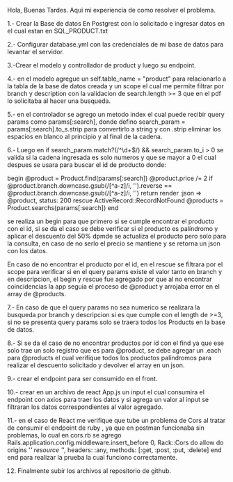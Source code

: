 
Hola, Buenas Tardes. Aqui mi experiencia de como resolver el problema.

1.- Crear la Base de datos En Postgrest con lo solicitado e ingresar datos en el cual estan en SQL_PRODUCT.txt

2.- Configurar database.yml con las credenciales de mi base de datos para levantar el servidor.

3.-Crear el modelo y controllador de product y luego su endpoint.

4.- en el modelo agregue un self.table_name = "product" para relacionarlo a la tabla de la base de datos creada y un scope el cual me permite filtrar por branch y description con la validacion de search.length >= 3 que en el pdf lo solicitaba al hacer una busqueda.

5.- en el controlador se agrego un metodo index el cual puede recibir query params como params[:search], donde defino search_param = params[:search].to_s.strip para convertirlo a string y con .strip eliminar los espacios en blanco al principio y al final de la cadena.

6.- Luego en if search_param.match?(/^\d+$/) && search_param.to_i > 0 se valida si la cadena ingresada es solo numeros y que se mayor a 0 el cual despues se usara para buscar el id de producto donde:

 begin
          @product = Product.find(params[:search])
          @product.price /= 2 if @product.branch.downcase.gsub(/[^a-z]/i, '').reverse == @product.branch.downcase.gsub(/[^a-z]/i, '')
          return render :json => @product, status: 200
        rescue ActiveRecord::RecordNotFound
          @products = Product.searchs(params[:search])
        end

se realiza un begin para que primero si se cumple encontrar el producto con el id, si se da el caso se debe verificar si el producto es palíndromo y aplicar el descuento del 50% dpmde se actualiza el producto pero solo para la consulta, en caso de no serlo el precio se mantiene y se retorna un json con los datos.

En caso de no encontrar el producto por el id, en el rescue se filtrara por el scope para verificar si en el query params existe el valor tanto en branch y en descripcion, el begin y rescue fue agregado por que al no encontrar coincidencias la app seguia el proceso de @product y arrojaba error en el array de @products.

7.- En caso de que el query params no sea numerico se realizara la busqueda por branch y descripcion si es que cumple con el length de >=3,
si no se presenta query params solo se traera todos los Products en la base de datos.

8.- Si se da el caso de no encontrar productos por id con el find ya que ese solo trae un solo registro que es para @product, se debe agregar un .each para @products el cual verifique todos los productos palíndromos para realizar el descuento solicitado y devolver el array en un json.

9.- crear el endpoint para ser consumido en el front.

10.- crear en un archivo de react App.js un input el cual consumira el endpoint con axios para traer los datos y si agrega un valor al input se filtraran los datos correspondientes al valor agregado.

11.- en el caso de React me verifique que tube un problema de Cors al tratar de consumir el endpoint de ruby , ya que en postman funcionaba sin problemas, lo cual en cors.rb se agrego Rails.application.config.middleware.insert_before 0, Rack::Cors do
    allow do
      origins '*'
      resource '*', headers: :any, methods: [:get, :post, :put, :delete]
    end
  end
para realizar la prueba la cual funciono correctamente.

12. Finalmente subir los archivos al repositorio de github.